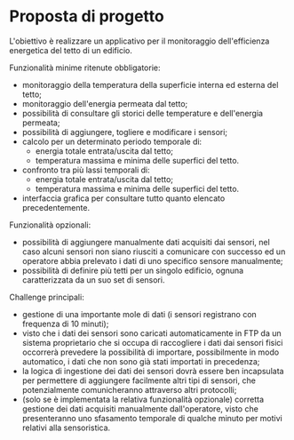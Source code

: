 # Proposta di progetto

L'obiettivo è realizzare un applicativo per il monitoraggio dell'efficienza energetica del tetto di un edificio.

Funzionalità minime ritenute obbligatorie:

- monitoraggio della temperatura della superficie interna ed esterna del tetto;
- monitoraggio dell'energia permeata dal tetto;
- possibilità di consultare gli storici delle temperature e dell'energia permeata;
- possibilità di aggiungere, togliere e modificare i sensori;
- calcolo per un determinato periodo temporale di:
    - energia totale entrata/uscita dal tetto;
    - temperatura massima e minima delle superfici del tetto.
- confronto tra più lassi temporali di:
    - energia totale entrata/uscita dal tetto;
    - temperatura massima e minima delle superfici del tetto.
- interfaccia grafica per consultare tutto quanto elencato precedentemente.

Funzionalità opzionali:

- possibilità di aggiungere manualmente dati acquisiti dai sensori, nel caso alcuni sensori non siano riusciti a
  comunicare con successo ed un operatore abbia prelevato i dati di uno specifico sensore manualmente;
- possibilità di definire più tetti per un singolo edificio, ognuna caratterizzata da un suo set di sensori.

Challenge principali:

- gestione di una importante mole di dati (i sensori registrano con frequenza di 10 minuti);
- visto che i dati dei sensori sono caricati automaticamente in FTP da un sistema proprietario che si occupa di
  raccogliere i dati dai sensori fisici occorrerà prevedere la possibilità di importare, possibilmente in modo
  automatico, i dati che non sono già stati importati in precedenza;
- la logica di ingestione dei dati dei sensori dovrà essere ben incapsulata per permettere di aggiungere facilmente
  altri tipi di sensori, che potenzialmente comunicheranno attraverso altri protocolli;
- (solo se è implementata la relativa funzionalità opzionale) corretta gestione dei dati acquisiti manualmente
  dall'operatore, visto che presenteranno uno sfasamento temporale di qualche minuto per motivi relativi alla
  sensoristica.

